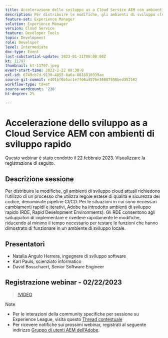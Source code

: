 ```yaml
---
title: Accelerazione dello sviluppo as a Cloud Service AEM con ambienti di sviluppo rapido
description: Per distribuire le modifiche, gli ambienti di sviluppo cloud attuali richiedono l’utilizzo di un processo che utilizza regole estese di qualità e sicurezza del codice, denominate pipeline CI/CD. Per le situazioni in cui sono necessarie modifiche rapide e iterative, Adobe ha introdotto gli ambienti di sviluppo rapido (RDE, Rapid Development Environments).Gli RDE consentono agli sviluppatori di implementare e rivedere rapidamente le modifiche, riducendo al minimo il tempo necessario per testare le funzioni che hanno dimostrato di funzionare in un ambiente di sviluppo locale.
feature-set: Experience Manager
solution: Experience Manager
version: Cloud Service
feature: Developer Tools
topic: Development
role: Developer
level: Intermediate
doc-type: Event
last-substantial-update: 2023-01-31T00:00:00Z
kt: 11797
thumbnail: kt-11797.jpeg
event-start-time: 2023-2-22 08:30-8
exl-id: 6749cb7d-9130-4855-8a6a-8818810339ae
source-git-commit: e401bf0b5ac1e7f06a4576e36887358bed352162
workflow-type: tm+mt
source-wordcount: '238'
ht-degree: 2%

---
```


# Accelerazione dello sviluppo as a Cloud Service AEM con ambienti di sviluppo rapido

Questo webinar è stato condotto il 22 febbraio 2023. Visualizzare la registrazione di seguito.

## Descrizione sessione

Per distribuire le modifiche, gli ambienti di sviluppo cloud attuali richiedono l’utilizzo di un processo che utilizza regole estese di qualità e sicurezza del codice, denominate pipeline CI/CD. Per le situazioni in cui sono necessari cambiamenti rapidi e iterativi, Adobe ha introdotto ambienti di sviluppo rapido (RDE, Rapid Development Environments).
Gli RDE consentono agli sviluppatori di implementare e rivedere rapidamente le modifiche, riducendo al minimo il tempo necessario per testare le funzioni che hanno dimostrato di funzionare in un ambiente di sviluppo locale.

## Presentatori

* Natalia Angulo Herrera, ingegnere di sviluppo software
* Karl Pauls, scienziato informatico
* David Bosschaert, Senior Software Engineer

## Registrazione webinar - 02/22/2023

>[!VIDEO](https://video.tv.adobe.com/v/3415876)

>[!NOTE]
>
>* Per le interazioni della community specifiche per sessione su Experience League, visita questo [Thread contestuale](https://bit.ly/3x1Cl8x)
>* Per ricevere notifiche sui prossimi webinar, registrati al seguente indirizzo [Gruppo di utenti AEM dell’Adobe](https://aem-augs.adobe.com/).

